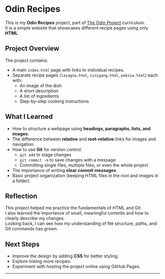 # Odin Recipes

This is my **Odin Recipes** project, part of [The Odin Project](https://www.theodinproject.com/) curriculum.  
It is a simple website that showcases different recipe pages using only **HTML**.

## Project Overview
The project contains:
- A main `index.html` page with links to individual recipes.
- Separate recipe pages (`lasagna.html`, `sinigang.html`, `paksiw.html`) each with:
  - An image of the dish
  - A short description
  - A list of ingredients
  - Step-by-step cooking instructions

## What I Learned
- How to structure a webpage using **headings, paragraphs, lists, and images**.
- The difference between **relative** and **root-relative** links for images and navigation.
- How to use **Git** for version control:
  - `git add` to stage changes
  - `git commit -m` to save changes with a message
  - Committing single files, multiple files, or even the whole project
- The importance of writing **clear commit messages**.
- Basic project organization (keeping HTML files in the root and images in a folder).

## Reflection
This project helped me practice the fundamentals of HTML and Git.  
I also learned the importance of small, meaningful commits and how to clearly describe my changes.  
Looking back, I can see how my understanding of file structure, paths, and Git commands has grown.

## Next Steps
- Improve the design by adding **CSS** for better styling.
- Explore linking more recipes.
- Experiment with hosting the project online using GitHub Pages.

---
